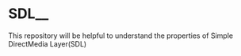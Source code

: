# SDL__
This repository will be helpful to understand the properties of Simple DirectMedia Layer(SDL)
